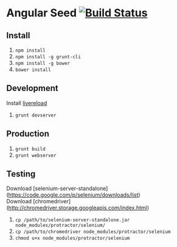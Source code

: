Angular Seed [![Build Status](https://travis-ci.org/federicot/angular-seed.png?branch=master)](https://travis-ci.org/federicot/angular-seed)
============

Install
-------
1. `npm install`
2. `npm install -g grunt-cli`
3. `npm install -g bower`
4. `bower install`

Development
-----------
Install [livereload](http://feedback.livereload.com/knowledgebase/articles/86242-how-do-i-install-and-use-the-browser-extensions-)

1. `grunt devserver`

Production
----------
1. `grunt build`
2. `grunt webserver`

Testing
-------
Download [selenium-server-standalone] (https://code.google.com/p/selenium/downloads/list)  
Download [chromedriver] (http://chromedriver.storage.googleapis.com/index.html)

1. `cp /path/to/selenium-server-standalone.jar node_modules/protractor/selenium/`
2. `cp /path/to/chromedriver node_modules/protractor/selenium`
3. `chmod u+x node_modules/protractor/selenium`
